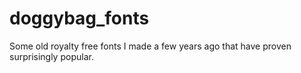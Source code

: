 # doggybag_fonts
Some old royalty free fonts I made a few years ago that have proven surprisingly popular.
